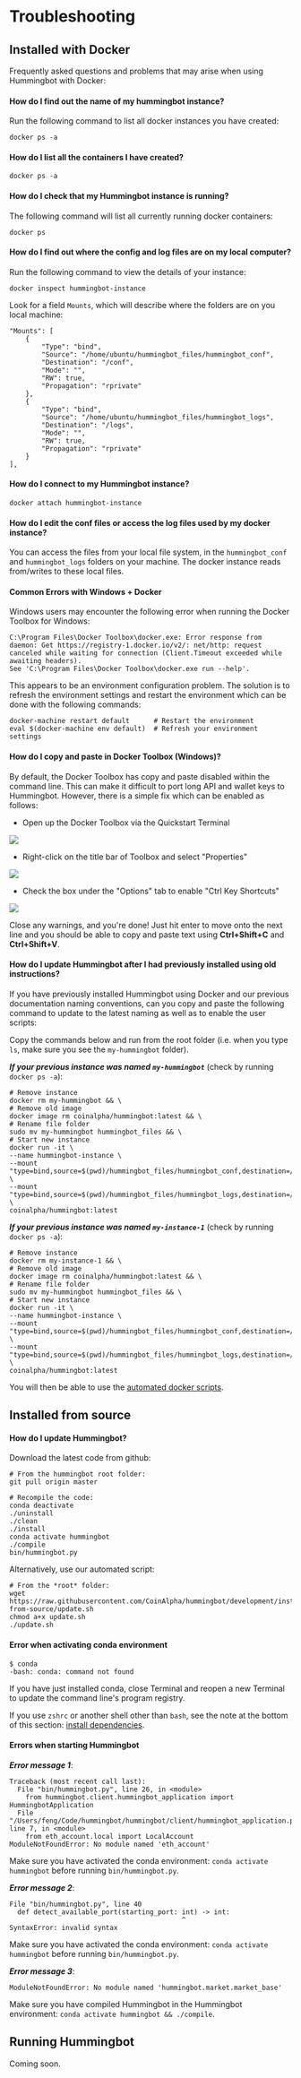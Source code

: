 # Troubleshooting

## Installed with Docker

Frequently asked questions and problems that may arise when using Hummingbot with Docker:

#### How do I find out the name of my hummingbot instance?

Run the following command to list all docker instances you have created:

```
docker ps -a
```

#### How do I list all the containers I have created?

```
docker ps -a
```

#### How do I check that my Hummingbot instance is running?

The following command will list all currently running docker containers:

```
docker ps
```

#### How do I find out where the config and log files are on my local computer?

Run the following command to view the details of your instance:

```
docker inspect hummingbot-instance
```

Look for a field `Mounts`, which will describe where the folders are on you local machine:

```
"Mounts": [
    {
        "Type": "bind",
        "Source": "/home/ubuntu/hummingbot_files/hummingbot_conf",
        "Destination": "/conf",
        "Mode": "",
        "RW": true,
        "Propagation": "rprivate"
    },
    {
        "Type": "bind",
        "Source": "/home/ubuntu/hummingbot_files/hummingbot_logs",
        "Destination": "/logs",
        "Mode": "",
        "RW": true,
        "Propagation": "rprivate"
    }
],
```

#### How do I connect to my Hummingbot instance?

```
docker attach hummingbot-instance
```

#### How do I edit the conf files or access the log files used by my docker instance?

You can access the files from your local file system, in the `hummingbot_conf` and `hummingbot_logs` folders on your machine.  The docker instance reads from/writes to these local files.

#### Common Errors with Windows + Docker

Windows users may encounter the following error when running the Docker Toolbox for Windows:

```
C:\Program Files\Docker Toolbox\docker.exe: Error response from daemon: Get https://registry-1.docker.io/v2/: net/http: request canceled while waiting for connection (Client.Timeout exceeded while awaiting headers).
See 'C:\Program Files\Docker Toolbox\docker.exe run --help'.
```

This appears to be an environment configuration problem. The solution is to refresh the environment settings and restart the environment which can be done with the following commands:

```
docker-machine restart default      # Restart the environment
eval $(docker-machine env default)  # Refresh your environment settings
```

#### How do I copy and paste in Docker Toolbox (Windows)?

By default, the Docker Toolbox has copy and paste disabled within the command line. This can make it difficult to port long API and wallet keys to Hummingbot. However, there is a simple fix which can be enabled as follows:

* Open up the Docker Toolbox via the Quickstart Terminal

![](/assets/img/docker_toolbox_startup.PNG)

* Right-click on the title bar of Toolbox and select "Properties"

![](/assets/img/docker_toolbox_properties.png)

* Check the box under the "Options" tab to enable "Ctrl Key Shortcuts"

![](/assets/img/docker_toolbox_enable.png)

Close any warnings, and you're done! Just hit enter to move onto the next line and you should be able to copy and paste text using **Ctrl+Shift+C** and **Ctrl+Shift+V**.

#### How do I update Hummingbot after I had previously installed using old instructions?

If you have previously installed Hummingbot using Docker and our previous documentation naming conventions, can you copy and paste the following command to update to the latest naming as well as to enable the user scripts:

Copy the commands below and run from the root folder (i.e. when you type `ls`, make sure you see the `my-hummingbot` folder).

***If your previous instance was named `my-hummingbot`*** (check by running `docker ps -a`):

```
# Remove instance
docker rm my-hummingbot && \
# Remove old image
docker image rm coinalpha/hummingbot:latest && \
# Rename file folder
sudo mv my-hummingbot hummingbot_files && \
# Start new instance
docker run -it \
--name hummingbot-instance \
--mount "type=bind,source=$(pwd)/hummingbot_files/hummingbot_conf,destination=/conf/" \
--mount "type=bind,source=$(pwd)/hummingbot_files/hummingbot_logs,destination=/logs/" \
coinalpha/hummingbot:latest
```

***If your previous instance was named `my-instance-1`*** (check by running `docker ps -a`):

```
# Remove instance
docker rm my-instance-1 && \
# Remove old image
docker image rm coinalpha/hummingbot:latest && \
# Rename file folder
sudo mv my-hummingbot hummingbot_files && \
# Start new instance
docker run -it \
--name hummingbot-instance \
--mount "type=bind,source=$(pwd)/hummingbot_files/hummingbot_conf,destination=/conf/" \
--mount "type=bind,source=$(pwd)/hummingbot_files/hummingbot_logs,destination=/logs/" \
coinalpha/hummingbot:latest
```

You will then be able to use the [automated docker scripts](/cheatsheets/docker/#automated-docker-scripts-optional).


## Installed from source

#### How do I update Hummingbot?


Download the latest code from github:

```
# From the hummingbot root folder:
git pull origin master

# Recompile the code:
conda deactivate
./uninstall
./clean
./install
conda activate hummingbot
./compile
bin/hummingbot.py
```

Alternatively, use our automated script:

```
# From the *root* folder:
wget https://raw.githubusercontent.com/CoinAlpha/hummingbot/development/installation/install-from-source/update.sh
chmod a+x update.sh
./update.sh
```

#### Error when activating conda environment

```
$ conda
-bash: conda: command not found
```

If you have just installed conda, close Terminal and reopen a new Terminal to update the command line's program registry.

If you use `zshrc` or another shell other than `bash`, see the note at the bottom of this section: [install dependencies](/installation/from-source/macos/#part-1-install-dependencies).

#### Errors when starting Hummingbot

***Error message 1***:
```
Traceback (most recent call last):
  File "bin/hummingbot.py", line 26, in <module>
    from hummingbot.client.hummingbot_application import HummingbotApplication
  File "/Users/feng/Code/hummingbot/hummingbot/client/hummingbot_application.py", line 7, in <module>
    from eth_account.local import LocalAccount
ModuleNotFoundError: No module named 'eth_account'
```
Make sure you have activated the conda environment: `conda activate hummingbot` before running `bin/hummingbot.py`.

***Error message 2***:

```
File "bin/hummingbot.py", line 40
  def detect_available_port(starting_port: int) -> int:
                                           ^
SyntaxError: invalid syntax
```

Make sure you have activated the conda environment: `conda activate hummingbot` before running `bin/hummingbot.py`.

***Error message 3***:

```
ModuleNotFoundError: No module named 'hummingbot.market.market_base'
```

Make sure you have compiled Hummingbot in the Hummingbot environment: `conda activate hummingbot && ./compile`.



## Running Hummingbot

Coming soon.

